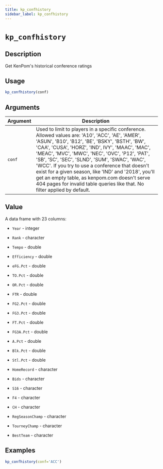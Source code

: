 ```yaml
---
title: kp_confhistory
sidebar_label: kp_confhistory
---
```

# `kp_confhistory`


## Description

Get KenPom's historical conference ratings


## Usage

```r
kp_confhistory(conf)
```


## Arguments

Argument      |Description
------------- |----------------
`conf`     |     Used to limit to players in a specific conference.  Allowed values are: 'A10', 'ACC', 'AE', 'AMER', 'ASUN', 'B10', 'B12', 'BE', 'BSKY', 'BSTH', 'BW', 'CAA', 'CUSA', 'HORZ', 'IND', IVY', 'MAAC', 'MAC', 'MEAC', 'MVC', 'MWC', 'NEC', 'OVC', 'P12', 'PAT', 'SB', 'SC', 'SEC', 'SLND', 'SUM', 'SWAC', 'WAC', 'WCC'.  If you try to use a conference that doesn't exist for a given season, like 'IND' and '2018', you'll get an empty table, as kenpom.com doesn't serve 404 pages for invalid table queries like that. No filter applied by default.


## Value

A data frame with 23 columns:
  

*   `Year` - integer  

*   `Rank` - character  

*   `Tempo` - double  

*   `Efficiency` - double  

*   `eFG.Pct` - double  

*   `TO.Pct` - double  

*   `OR.Pct` - double  

*   `FTR` - double  

*   `FG2.Pct` - double  

*   `FG3.Pct` - double  

*   `FT.Pct` - double  

*   `FG3A.Pct` - double  

*   `A.Pct` - double  

*   `Blk.Pct` - double  

*   `Stl.Pct` - double  

*   `HomeRecord` - character  

*   `Bids` - character  

*   `S16` - character  

*   `F4` - character  

*   `CH` - character  

*   `RegSeasonChamp` - character  

*   `TourneyChamp` - character  

*   `BestTeam` - character


## Examples

```r
kp_confhistory(conf='ACC')
```


